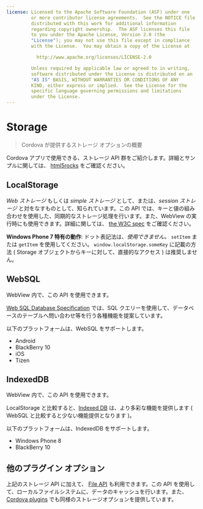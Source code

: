 ```yaml
---
license: Licensed to the Apache Software Foundation (ASF) under one
         or more contributor license agreements.  See the NOTICE file
         distributed with this work for additional information
         regarding copyright ownership.  The ASF licenses this file
         to you under the Apache License, Version 2.0 (the
         "License"); you may not use this file except in compliance
         with the License.  You may obtain a copy of the License at

           http://www.apache.org/licenses/LICENSE-2.0

         Unless required by applicable law or agreed to in writing,
         software distributed under the License is distributed on an
         "AS IS" BASIS, WITHOUT WARRANTIES OR CONDITIONS OF ANY
         KIND, either express or implied.  See the License for the
         specific language governing permissions and limitations
         under the License.
---
```


# Storage

> Cordova が提供するストレージ オプションの概要

Cordova アプリで使用できる、ストレージ API 群をご紹介します。詳細とサンプルに関しては、 [html5rocks](http://www.html5rocks.com/en/features/storage) をご確認ください。

## LocalStorage

_Web ストレージ_ もしくは _simple ストレージ_ として、または、_session ストレージ_ と対をなすものとして、知られています。この API では、キーと値の組み合わせを使用した、同期的なストレージ処理を行います。また、WebView の実行時にも使用できます。詳細に関しては、 [the W3C spec](http://www.w3.org/TR/webstorage/) をご確認ください。


__Windows Phone 7 特有の動作__: ドット表記法は、_使用できません。_ `setItem` または `getItem` を使用してください。 `window.localStorage.someKey` に記載の方法 ( Storage オブジェクトからキーに対して、直接的なアクセス ) は推奨しません。

## WebSQL

WebView 内で、この API を使用できます。

[Web SQL Database Specification](http://dev.w3.org/html5/webdatabase/) では、SQL クエリーを使用して、データベースのテーブルへ問い合わせ等を行う各種機能を提案しています。

以下のプラットフォームは、WebSQL をサポートします。

- Android
- BlackBerry 10
- iOS
- Tizen

## IndexedDB

WebView 内で、この API を使用できます。

LocalStorage と比較すると、[Indexed DB](http://www.w3.org/TR/IndexedDB/) は、より多彩な機能を提供します ( WebSQL と比較すると少ない機能提供となります )。

以下のプラットフォームは、IndexedDB をサポートします。

- Windows Phone 8
- BlackBerry 10

## 他のプラグイン オプション

上記のストレージ API に加えて、 [File API](https://github.com/apache/cordova-plugin-file/blob/master/doc/index.md) も利用できます。この API を使用して、ローカルファイルシステムに、データのキャッシュを行います。また、 [Cordova plugins](http://plugins.cordova.io/) でも同様のストレージオプションを提供しています。
